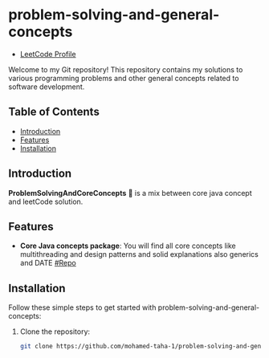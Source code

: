 # problem-solving-and-general-concepts

- [LeetCode Profile](https://leetcode.com/mohamed_taha/)

Welcome to my Git repository! This repository contains my solutions to various programming problems and other general concepts related to software development.

## Table of Contents

- [Introduction](#introduction)
- [Features](#features)
- [Installation](#installation)


## Introduction

**ProblemSolvingAndCoreConcepts** 🤝 is a mix between core java concept and leetCode solution.

## Features

- **Core Java concepts package**: You will find all core concepts like multithreading and design patterns and solid explanations also generics and DATE
    [#Repo](https://github.com/mohamed-taha-1/problem-solving-and-general-concepts/tree/general/src/other_concepts)
## Installation

Follow these simple steps to get started with  problem-solving-and-general-concepts:

1. Clone the repository:
   ```bash
   git clone https://github.com/mohamed-taha-1/problem-solving-and-general-concepts.git
